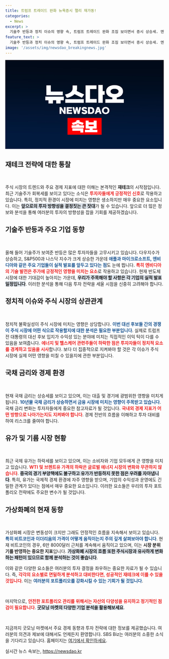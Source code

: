 ```yaml
---
title: 트럼프 트레이드 완화 뉴욕증시 랠리 재가동!
categories:
  - News
excerpt: >
  기술주 반등과 정치 이슈의 영향 속, 트럼프 트레이드 완화 조짐 보이면서 증시 상승세. 엔비디아의 AI칩 개발 소식과 테슬라의 로봇 계획이 투자 심리 끌어올려. 기업 실적 발표가 향후 시장 방향성에 큰 영향을 미칠 전망.
feature_text: >
  기술주 반등과 정치 이슈의 영향 속, 트럼프 트레이드 완화 조짐 보이면서 증시 상승세. 엔비디아의 AI칩 개발 소식과 테슬라의 로봇 계획이 투자 심리 끌어올려. 기업 실적 발표가 향후 시장 방향성에 큰 영향을 미칠 전망.
image: '/assets/img/newsdao_breakingnews.jpg'
---
```


<p><img src="/assets/img/newsdao_breakingnews.jpg" alt="cryptoinkorea 속보" /></p>

<h2 data-ke-size="size26">재테크 전략에 대한 통찰</h2>

<p data-ke-size="size16">&nbsp;</p>

<p>주식 시장의 트렌드와 주요 경제 지표에 대한 이해는 본격적인 <b>재테크</b>의 시작점입니다. 최근 기술주가 회복세를 보이고 있다는 소식은 <b><span style="color: #ee2323;">투자자들에게 긍정적인 신호</span></b>로 작용하고 있습니다. 특히, 정치적 환경이 시장에 미치는 영향은 생소하지만 매우 중요한 요소입니다. 이는 <b><span style="background-color: #21538527;">앞으로의 투자 방향성을 결정짓는 큰 잣대</span></b>가 될 수 있습니다. 앞으로 더 많은 정보와 분석을 통해 여러분의 투자의 방향성을 잡을 기회를 제공하겠습니다. </p>

<h2 data-ke-size="size26">기술주 반등과 주요 기업 동향</h2>

<p data-ke-size="size16">&nbsp;</p>

<p>올해 들어 기술주가 보여준 반등은 많은 투자자들을 고무시키고 있습니다. 다우지수가 상승하고, S&amp;P500과 나스닥 지수가 크게 상승한 가운데 <b><span style="color: #1a5490;">애플과 마이크로소프트, 엔비디아와 같은 주요 기업들이 실적 발표를 앞두고 있다는 점</span></b>도 눈에 띕니다. <b><span style="color: #ee2323;">특히 엔비디아의 기술 발전은 주가에 긍정적인 영향을 미치는 요소</span></b>로 작용하고 있습니다. 현재 반도체 시장에 대한 기대감이 높아지는 가운데, <b><span style="background-color: #21538527;">우리가 주목해야 할 사항은 각 기업의 실적 발표 일정입니다</span></b>. 이러한 분석을 통해 다음 투자 전략을 세울 시점을 신중히 고려해야 합니다.</p>

<h2 data-ke-size="size26">정치적 이슈와 주식 시장의 상관관계</h2>

<p data-ke-size="size16">&nbsp;</p>

<p>정치적 불확실성이 주식 시장에 미치는 영향은 상당합니다. <b><span style="color: #1a5490;">이번 대선 후보들 간의 경쟁이 주식 시장에 어떤 식으로 작용할지에 대한 분석은 필요한 부분입니다</span></b>. 실제로 트럼프 전 대통령의 대선 후보 입지가 수익성 있는 분야에 미치는 직접적인 이익 턱이 다를 수 있음을 보여줍니다. <b><span style="color: #ee2323;">에너지 및 헬스케어 관련주들이 하락한 점은 투자자들이 정치적 요소를 경계하고 있음을 시사</span></b>합니다. 보다 더 집중적으로 지켜봐야 할 것은 각 이슈가 주식 시장에 실제 어떤 영향을 미칠 수 있을지에 관한 부분입니다. </p>

<h2 data-ke-size="size26">국채 금리와 경제 환경</h2>

<p data-ke-size="size16">&nbsp;</p>

<p>현재 국채 금리는 상승세를 보이고 있으며, 이는 대출 및 경기에 광범위한 영향을 미치게 됩니다. <b><span style="color: #1a5490;">10년물 국채 금리가 상승하면서 금융 시장에 미치는 영향이 주목받고 있습니다</span></b>. 국채 금리 변화는 투자자들에게 중요한 참고자료가 될 것입니다. <b><span style="color: #ee2323;">국내외 경제 지표가 어떤 방향으로 나아가는지도 지켜봐야 합니다</span></b>. 경제 전반의 흐름을 이해하고 투자 대비를 하여 리스크를 줄여야 합니다. </p>

<h2 data-ke-size="size26">유가 및 기름 시장 현황</h2>

<p data-ke-size="size16">&nbsp;</p>

<p>최근 국제 유가는 하락세를 보이고 있으며, 이는 소비자와 기업 모두에게 큰 영향을 미치고 있습니다. <b><span style="color: #ee2323;">WTI 및 브렌트유 가격의 하락은 글로벌 에너지 시장의 변화와 무관하지 않습니다</span></b>. <b><span style="background-color: #21538527;">중국의 경기 부양책에도 불구하고 유가가 반등하지 못한 점은 우려를 자아냅니다</span></b>. 특히, 유가는 국제적 경제 환경에 자주 영향을 받으며, 기업의 수익성과 운영에도 긴밀한 관계가 있다는 점에서 매우 중요한 요소입니다. 이러한 요소들은 우리의 투자 포트폴리오 전략에도 주요한 변수가 될 것입니다.</p>

<h2 data-ke-size="size26">가상화폐의 현재 동향</h2>

<p data-ke-size="size16">&nbsp;</p>

<p>가상화폐 시장은 변동성이 크지만 그래도 안정적인 흐름을 지속해서 보이고 있습니다. <b><span style="color: #1a5490;">특히 비트코인과 이더리움의 가격이 어떻게 움직이는지 주의 깊게 살펴보아야 합니다</span></b>. 현재 비트코인의 경우, 6만 8000달러 근처를 계속해서 움직이고 있으며, 이는 <b><span style="ee2323;">시장 분위기를 반영하는 중요한 지표</span></b>입니다. <b><span style="background-color: #21538527;">가상화폐 시장의 흐름 또한 주식시장과 유사하게 변화하는 패턴이 있으므로 함께 분석하는 것이 좋습니다</span></b>.</p>

<p>이와 같은 다양한 요소들은 여러분의 투자 결정을 좌우하는 중요한 자료가 될 수 있습니다. 즉, <b><span style="color: #ee2323;">각각의 요소별로 면밀하게 분석하고 대비한다면, 성공적인 재테크에 이를 수 있을 것입니다</span></b>. 이는 <b><span style="color: #1a5490;">여러분의 포트폴리오를 강화시킬 수 있는 기회가 될 것입니다</span></b>.</p>

<p data-ke-size="size16">&nbsp;</p>

<p>마지막으로, <b><span style="color: #ee2323;">안전한 포트폴리오 관리를 위해서는 자산의 다양성을 유지하고 정기적인 점검이 필요합니다</span></b>. <b><span style="background-color: #21538527;">굿모닝 마켓의 다양한 기업 분석을 활용해보세요</span></b>. </p>

<p data-ke-size="size16">&nbsp;</p>

<p>지금까지 굿모닝 마켓에서 주요 경제 동향과 투자 전략에 대한 정보를 제공했습니다. 여러분의 의견과 제보에 대해서도 언제든지 환영합니다. SBS Biz는 여러분의 소중한 소식을 기다리고 있습니다. 홈페이지는 <a href="https://url.kr/9pghjn">여기에서 확인하세요</a>.</p>
실시간 뉴스 속보는, <a href="https://newsdao.kr" rel="dofollow">https://newsdao.kr</a>


